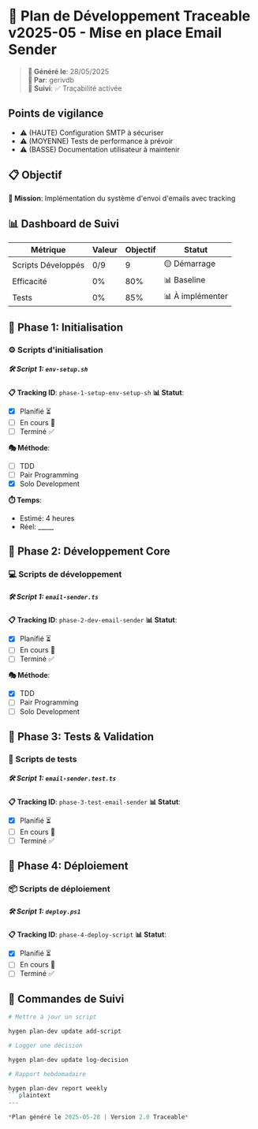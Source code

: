 # 🚀 Plan de Développement Traceable v2025-05 - Mise en place Email Sender

> **📅 Généré le**: 28/05/2025  
> **👤 Par**: gerivdb  
> **🔄 Suivi**: ✅ Traçabilité activée

## Points de vigilance

- ⚠️ (HAUTE) Configuration SMTP à sécuriser
- ⚠️ (MOYENNE) Tests de performance à prévoir
- ⚠️ (BASSE) Documentation utilisateur à maintenir

## 📋 Objectif

**🎯 Mission**: Implémentation du système d'envoi d'emails avec tracking

## 📊 Dashboard de Suivi

| Métrique | Valeur | Objectif | Statut |
|----------|--------|----------|--------|
| Scripts Développés | 0/9 | 9 | 🟡 Démarrage |
| Efficacité | 0% | 80% | 📊 Baseline |
| Tests | 0% | 85% | 📊 À implémenter |

## 🎯 Phase 1: Initialisation

### ⚙️ Scripts d'initialisation

##### 🛠️ Script 1: `env-setup.sh`

**📋 Tracking ID**: `phase-1-setup-env-setup-sh`
**📊 Statut**:
- [x] Planifié ⏳
- [ ] En cours 🔄
- [ ] Terminé ✅

**🎭 Méthode**:
- [ ] TDD
- [ ] Pair Programming
- [x] Solo Development

**⏱️ Temps**:
- Estimé: 4 heures
- Réel: _____

## 🎯 Phase 2: Développement Core

### 💻 Scripts de développement

##### 🛠️ Script 1: `email-sender.ts`

**📋 Tracking ID**: `phase-2-dev-email-sender`
**📊 Statut**:
- [x] Planifié ⏳
- [ ] En cours 🔄
- [ ] Terminé ✅

**🎭 Méthode**:
- [x] TDD
- [ ] Pair Programming
- [ ] Solo Development

## 🎯 Phase 3: Tests & Validation

### 🧪 Scripts de tests

##### 🛠️ Script 1: `email-sender.test.ts`

**📋 Tracking ID**: `phase-3-test-email-sender`
**📊 Statut**:
- [x] Planifié ⏳
- [ ] En cours 🔄
- [ ] Terminé ✅

## 🎯 Phase 4: Déploiement

### 📦 Scripts de déploiement

##### 🛠️ Script 1: `deploy.ps1`

**📋 Tracking ID**: `phase-4-deploy-script`
**📊 Statut**:
- [x] Planifié ⏳
- [ ] En cours 🔄
- [ ] Terminé ✅

## 🚀 Commandes de Suivi

```powershell
# Mettre à jour un script

hygen plan-dev update add-script

# Logger une décision

hygen plan-dev update log-decision

# Rapport hebdomadaire

hygen plan-dev report weekly
```plaintext
---

*Plan généré le 2025-05-28 | Version 2.0 Traceable*